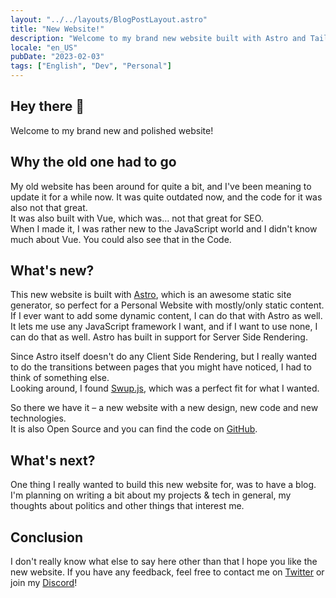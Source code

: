 ```yaml
---
layout: "../../layouts/BlogPostLayout.astro"
title: "New Website!"
description: "Welcome to my brand new website built with Astro and TailwindCSS!"
locale: "en_US"
pubDate: "2023-02-03"
tags: ["English", "Dev", "Personal"]
---
```


## Hey there 👋

Welcome to my brand new and polished website! <br />

## Why the old one had to go

My old website has been around for quite a bit, and I've been meaning to update it for a while now.
It was quite outdated now, and the code for it was also not that great. <br />
It was also built with Vue, which was… not that great for SEO. <br />
When I made it, I was rather new to the JavaScript world and I didn't know much about Vue. You could also see that in the Code. <br />

## What's new?

This new website is built with [Astro](https://astro.build), which is an awesome static site generator, so perfect for a Personal Website with mostly/only static content. <br />
If I ever want to add some dynamic content, I can do that with Astro as well. It lets me use any JavaScript framework I want, and if I want to use none, I can do that as well.
Astro has built in support for Server Side Rendering.

Since Astro itself doesn't do any Client Side Rendering, but I really wanted to do the transitions between pages that you might have noticed, I had to think of something else. <br />
Looking around, I found [Swup.js](https://swup.js.org), which was a perfect fit for what I wanted. <br />

So there we have it – a new website with a new design, new code and new technologies. <br />
It is also Open Source and you can find the code on [GitHub](https://github.com/StckOverflw/stckoverflw.net). <br />

## What's next?

One thing I really wanted to build this new website for, was to have a blog. <br />
I'm planning on writing a bit about my projects & tech in general, my thoughts about politics and other things that interest me.

## Conclusion

I don't really know what else to say here other than that I hope you like the new website. If you have any feedback, feel free to contact me on [Twitter](https://twitter.com/StckOverflw) or join my [Discord](https://discord.gg/WWwNTDdXx2)!
